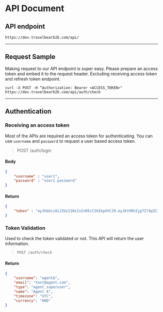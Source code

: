 # API Document

## API endpoint
`https://dev.travelbearb2b.com/api/`

--- 

## Request Sample
Making request to our API endpoint is super easy. Please prepare an access token and embed it to the request header. Excluding receiving access token and refresh token endpoint. 

```
curl -X POST -H “Authorization: Bearer <ACCESS_TOKEN>" https://dev.travelbearb2b.com/api/auth/check
```
--- 

## Authentication
### Receiving an access token
Most of the APIs are required an access token for authenticating. You can use `username` and `password` to request a user based access token. 
> POST /auth/login

#### Body
```json
{
	"username" : "user1",
	"password" : "user1 password"
}
```
#### Return
```json
{
	"token" : "eyJhbGciOiJIUzI1NiIsInR5cCI6IkpXVCJ9.eyJkYXRhIjp7Il9pZCI6IjVhNWY4NmIxOTdmYjU4N2NjYzJhMzhiZiIsInVzZXJuYW1lIjoic3V…"
}
```

### Token Validation
Used to check the token validated or not. This API will return the user information.
>`POST /auth/check`

#### Return
```json
{
    "username": "agentA",
    "email": "test@agent.com",
    "type": "agent_superuser",
    "name": "Agent A",
    "timezone": "UTC",
    "currency": "HKD"
}
```
